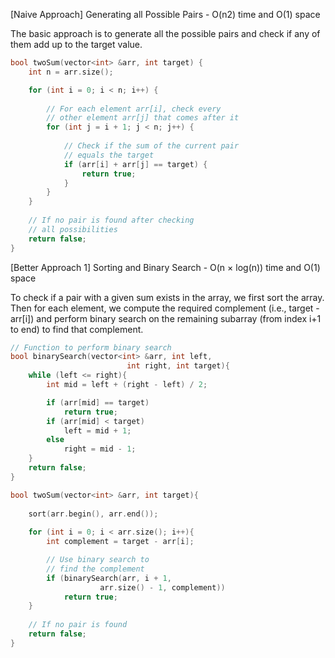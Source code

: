 <p>[Naive Approach] Generating all Possible Pairs - O(n2) time and O(1) space

The basic approach is to generate all the possible pairs and check if any of them add up to the target value.</p>


```cpp
bool twoSum(vector<int> &arr, int target) {
    int n = arr.size();

    for (int i = 0; i < n; i++) {
      
        // For each element arr[i], check every
        // other element arr[j] that comes after it
        for (int j = i + 1; j < n; j++) {
          
            // Check if the sum of the current pair
            // equals the target
            if (arr[i] + arr[j] == target) {
                return true;
            }
        }
    }
  
    // If no pair is found after checking
    // all possibilities
    return false;
}
```

<p>[Better Approach 1] Sorting and Binary Search - O(n × log(n)) time and O(1) space

To check if a pair with a given sum exists in the array, we first sort the array. Then for each element, we compute the required complement (i.e., target - arr[i]) and perform binary search on the remaining subarray (from index i+1 to end) to find that complement.</p>


```cpp
// Function to perform binary search
bool binarySearch(vector<int> &arr, int left,
                          int right, int target){
    while (left <= right){
        int mid = left + (right - left) / 2;

        if (arr[mid] == target)
            return true;
        if (arr[mid] < target)
            left = mid + 1;
        else
            right = mid - 1;
    }
    return false;
}

bool twoSum(vector<int> &arr, int target){
    
    sort(arr.begin(), arr.end());
    
    for (int i = 0; i < arr.size(); i++){
        int complement = target - arr[i];

        // Use binary search to 
        // find the complement
        if (binarySearch(arr, i + 1, 
                    arr.size() - 1, complement))
            return true;
    }
  
    // If no pair is found
    return false;
}
